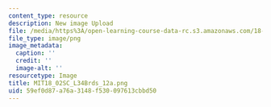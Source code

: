 ```yaml
---
content_type: resource
description: New image Upload
file: /media/https%3A/open-learning-course-data-rc.s3.amazonaws.com/18-02sc-multivariable-calculus-fall-2010/59ef0d87a76a3148f530097613cbbd50_MIT18_02SC_L34Brds_12a.png
file_type: image/png
image_metadata:
  caption: ''
  credit: ''
  image-alt: ''
resourcetype: Image
title: MIT18_02SC_L34Brds_12a.png
uid: 59ef0d87-a76a-3148-f530-097613cbbd50
---
```

